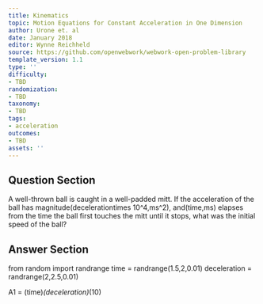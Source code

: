 ```yaml
---
title: Kinematics
topic: Motion Equations for Constant Acceleration in One Dimension
author: Urone et. al
date: January 2018
editor: Wynne Reichheld
source: https://github.com/openwebwork/webwork-open-problem-library
template_version: 1.1
type: ''
difficulty:
- TBD
randomization:
- TBD
taxonomy:
- TBD
tags:
- acceleration
outcomes:
- TBD
assets: ''
---
```


## Question Section 

A well-thrown ball is caught in a well-padded mitt. If the acceleration of the ball has magnitude(decelerationtimes 10^4,ms^2), and(time,ms) elapses from the time the ball first touches the mitt until it stops, what was the initial speed of the ball?



## Answer Section

from random import randrange
time = randrange(1.5,2,0.01)
deceleration = randrange(2,2.5,0.01)

A1 = (time)*(deceleration)*(10)